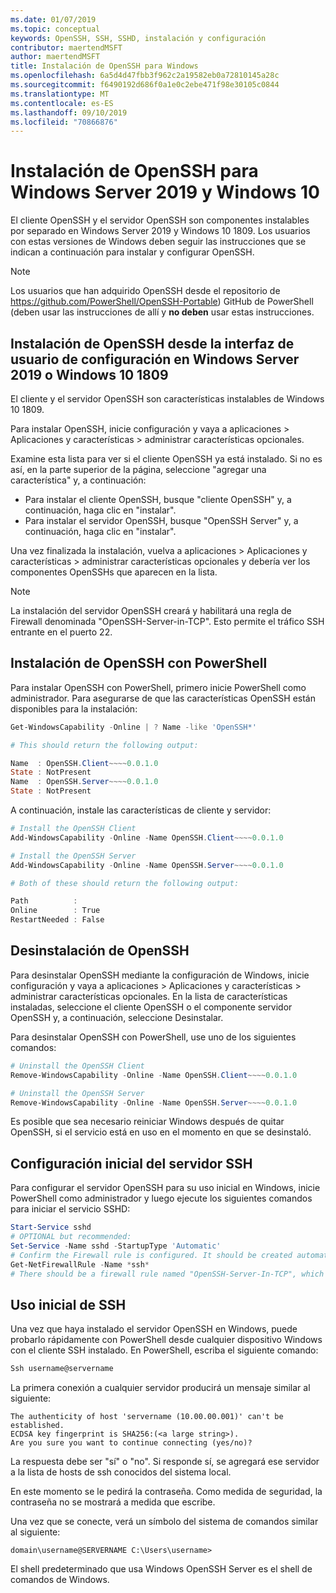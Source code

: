 ```yaml
---
ms.date: 01/07/2019
ms.topic: conceptual
keywords: OpenSSH, SSH, SSHD, instalación y configuración
contributor: maertendMSFT
author: maertendMSFT
title: Instalación de OpenSSH para Windows
ms.openlocfilehash: 6a5d4d47fbb3f962c2a19582eb0a72810145a28c
ms.sourcegitcommit: f6490192d686f0a1e0c2ebe471f98e30105c0844
ms.translationtype: MT
ms.contentlocale: es-ES
ms.lasthandoff: 09/10/2019
ms.locfileid: "70866876"
---
```

# <a name="installation-of-openssh-for-windows-server-2019-and-windows-10"></a>Instalación de OpenSSH para Windows Server 2019 y Windows 10 #

El cliente OpenSSH y el servidor OpenSSH son componentes instalables por separado en Windows Server 2019 y Windows 10 1809.
Los usuarios con estas versiones de Windows deben seguir las instrucciones que se indican a continuación para instalar y configurar OpenSSH. 

> [!NOTE] 
> Los usuarios que han adquirido OpenSSH desde el repositorio de https://github.com/PowerShell/OpenSSH-Portable) GitHub de PowerShell (deben usar las instrucciones de allí y __no deben__ usar estas instrucciones. 


## <a name="installing-openssh-from-the-settings-ui-on-windows-server-2019-or-windows-10-1809"></a>Instalación de OpenSSH desde la interfaz de usuario de configuración en Windows Server 2019 o Windows 10 1809

El cliente y el servidor OpenSSH son características instalables de Windows 10 1809. 

Para instalar OpenSSH, inicie configuración y vaya a aplicaciones > Aplicaciones y características > administrar características opcionales. 

Examine esta lista para ver si el cliente OpenSSH ya está instalado. Si no es así, en la parte superior de la página, seleccione "agregar una característica" y, a continuación: 

* Para instalar el cliente OpenSSH, busque "cliente OpenSSH" y, a continuación, haga clic en "instalar". 
* Para instalar el servidor OpenSSH, busque "OpenSSH Server" y, a continuación, haga clic en "instalar". 

Una vez finalizada la instalación, vuelva a aplicaciones > Aplicaciones y características > administrar características opcionales y debería ver los componentes OpenSSHs que aparecen en la lista.

> [!NOTE]
> La instalación del servidor OpenSSH creará y habilitará una regla de Firewall denominada "OpenSSH-Server-in-TCP". Esto permite el tráfico SSH entrante en el puerto 22. 

## <a name="installing-openssh-with-powershell"></a>Instalación de OpenSSH con PowerShell 

Para instalar OpenSSH con PowerShell, primero inicie PowerShell como administrador.
Para asegurarse de que las características OpenSSH están disponibles para la instalación:

```powershell
Get-WindowsCapability -Online | ? Name -like 'OpenSSH*'

# This should return the following output:

Name  : OpenSSH.Client~~~~0.0.1.0
State : NotPresent
Name  : OpenSSH.Server~~~~0.0.1.0
State : NotPresent
```

A continuación, instale las características de cliente y servidor:

```powershell
# Install the OpenSSH Client
Add-WindowsCapability -Online -Name OpenSSH.Client~~~~0.0.1.0

# Install the OpenSSH Server
Add-WindowsCapability -Online -Name OpenSSH.Server~~~~0.0.1.0

# Both of these should return the following output:

Path          :
Online        : True
RestartNeeded : False
```

## <a name="uninstalling-openssh"></a>Desinstalación de OpenSSH

Para desinstalar OpenSSH mediante la configuración de Windows, inicie configuración y vaya a aplicaciones > Aplicaciones y características > administrar características opcionales. En la lista de características instaladas, seleccione el cliente OpenSSH o el componente servidor OpenSSH y, a continuación, seleccione Desinstalar.

Para desinstalar OpenSSH con PowerShell, use uno de los siguientes comandos:

```powershell
# Uninstall the OpenSSH Client
Remove-WindowsCapability -Online -Name OpenSSH.Client~~~~0.0.1.0

# Uninstall the OpenSSH Server
Remove-WindowsCapability -Online -Name OpenSSH.Server~~~~0.0.1.0
```

Es posible que sea necesario reiniciar Windows después de quitar OpenSSH, si el servicio está en uso en el momento en que se desinstaló.


## <a name="initial-configuration-of-ssh-server"></a>Configuración inicial del servidor SSH

Para configurar el servidor OpenSSH para su uso inicial en Windows, inicie PowerShell como administrador y luego ejecute los siguientes comandos para iniciar el servicio SSHD:

```powershell
Start-Service sshd
# OPTIONAL but recommended:
Set-Service -Name sshd -StartupType 'Automatic'
# Confirm the Firewall rule is configured. It should be created automatically by setup. 
Get-NetFirewallRule -Name *ssh*
# There should be a firewall rule named "OpenSSH-Server-In-TCP", which should be enabled 
```

## <a name="initial-use-of-ssh"></a>Uso inicial de SSH

Una vez que haya instalado el servidor OpenSSH en Windows, puede probarlo rápidamente con PowerShell desde cualquier dispositivo Windows con el cliente SSH instalado. En PowerShell, escriba el siguiente comando: 

```powershell
Ssh username@servername
```

La primera conexión a cualquier servidor producirá un mensaje similar al siguiente:

```
The authenticity of host 'servername (10.00.00.001)' can't be established.
ECDSA key fingerprint is SHA256:(<a large string>).
Are you sure you want to continue connecting (yes/no)?
```

La respuesta debe ser "sí" o "no". Si responde sí, se agregará ese servidor a la lista de hosts de ssh conocidos del sistema local.

En este momento se le pedirá la contraseña. Como medida de seguridad, la contraseña no se mostrará a medida que escribe. 

Una vez que se conecte, verá un símbolo del sistema de comandos similar al siguiente:

```
domain\username@SERVERNAME C:\Users\username>
```

El shell predeterminado que usa Windows OpenSSH Server es el shell de comandos de Windows. 

